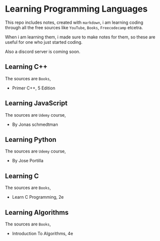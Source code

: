 # Learning Programming Languages

This repo includes notes, created with `markdown`, i am learning coding through all the free sources like `YouTube`, `Books`, `Freecodecamp` etcetra.

When i am learning them, i made sure to make notes for them, so these are useful for one who just started coding.

Also a discord server is coming soon.

## Learning C++

The sources are `Books`,

- Primer C++, 5 Edition

## Learning JavaScript

The sources are `Udemy` course,

- By Jonas schmedtman

## Learning Python

The sources are `Udemy` course,

- By Jose Portilla

## Learning C

The sources are `Books`,

- Learn C Programming, 2e

## Learning Algorithms

The sources are `Books`,

- Introduction To Algorithms, 4e
